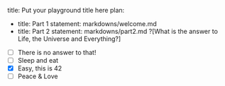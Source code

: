 title: Put your playground title here
plan:
  - title: Part 1
    statement: markdowns/welcome.md
  - title: Part 2
    statement: markdowns/part2.md
?[What is the answer to Life, the Universe and Everything?]
-[ ] There is no answer to that!
-[ ] Sleep and eat
-[x] Easy, this is 42
-[ ] Peace & Love
